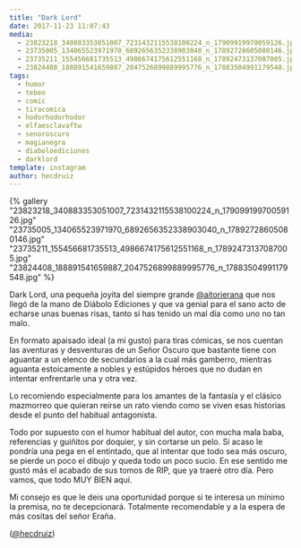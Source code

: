```yaml
---
title: "Dark Lord"
date: 2017-11-23 11:07:43
media: 
  - 23823218_340883353051007_7231432115538100224_n_17909919970059126.jpg
  - 23735005_134065523971970_6892656352338903040_n_17892728605080146.jpg
  - 23735211_155456681735513_4986674175612551168_n_17892473137087005.jpg
  - 23824408_188891541659887_2047526899889995776_n_17883504991179548.jpg
tags: 
  - humor
  - tebeo
  - comic
  - tiracomica
  - hodorhodorhodor
  - elfaesclavaftw
  - senoroscuro
  - magianegra
  - diaboloediciones
  - darklord
template: instagram
author: hecdruiz
---
```


{% gallery "23823218_340883353051007_7231432115538100224_n_17909919970059126.jpg" "23735005_134065523971970_6892656352338903040_n_17892728605080146.jpg" "23735211_155456681735513_4986674175612551168_n_17892473137087005.jpg" "23824408_188891541659887_2047526899889995776_n_17883504991179548.jpg" %}

Dark Lord, una pequeña joyita del siempre grande [@aitorierana](https://instagram.com/aitorierana) que nos llegó de la mano de Diábolo Ediciones y que va genial para el sano acto de echarse unas buenas risas, tanto si has tenido un mal día como uno no tan malo.

En formato apaisado ideal (a mi gusto) para tiras cómicas, se nos cuentan las aventuras y desventuras de un Señor Oscuro que bastante tiene con aguantar a un elenco de secundarios a la cual más gamberro, mientras aguanta estoicamente a nobles y estúpidos héroes que no dudan en intentar enfrentarle una y otra vez.

Lo recomiendo especialmente para los amantes de la fantasía y el clásico mazmorreo que quieran reírse un rato viendo como se viven esas historias desde el punto del habitual antagonista.

Todo por supuesto con el humor habitual del autor, con mucha mala baba, referencias y guiñitos por doquier, y sin cortarse un pelo. Si acaso le pondría una pega en el entintado, que al intentar que todo sea más oscuro, se pierde un poco el dibujo y queda todo un poco sucio. En ese sentido me gustó más el acabado de sus tomos de RIP, que ya traeré otro día. Pero vamos, que todo MUY BIEN aquí.

Mi consejo es que le deis una oportunidad porque si te interesa un mínimo la premisa, no te decepcionará. Totalmente recomendable y a la espera de más cositas del señor Eraña.

([@hecdruiz](https://instagram.com/hecdruiz))

